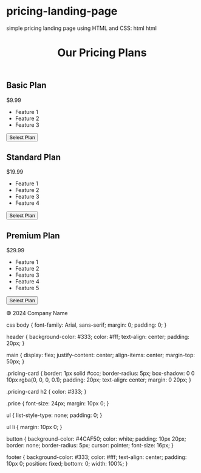 # pricing-landing-page
simple pricing landing page using HTML and CSS:  html
html
<!DOCTYPE html>
<html lang="en">
<head>
    <meta charset="UTF-8">
    <meta name="viewport" content="width=device-width, initial-scale=1.0">
    <title>Pricing Page</title>
    <link rel="stylesheet" href="styles.css">
</head>
<body>
    <header>
        <h1>Our Pricing Plans</h1>
    </header>
    <main>
        <div class="pricing-card">
            <h2>Basic Plan</h2>
            <p class="price">$9.99</p>
            <ul>
                <li>Feature 1</li>
                <li>Feature 2</li>
                <li>Feature 3</li>
            </ul>
            <button>Select Plan</button>
        </div>
        <div class="pricing-card">
            <h2>Standard Plan</h2>
            <p class="price">$19.99</p>
            <ul>
                <li>Feature 1</li>
                <li>Feature 2</li>
                <li>Feature 3</li>
                <li>Feature 4</li>
            </ul>
            <button>Select Plan</button>
        </div>
        <div class="pricing-card">
            <h2>Premium Plan</h2>
            <p class="price">$29.99</p>
            <ul>
                <li>Feature 1</li>
                <li>Feature 2</li>
                <li>Feature 3</li>
                <li>Feature 4</li>
                <li>Feature 5</li>
            </ul>
            <button>Select Plan</button>
        </div>
    </main>
    <footer>
        <p>&copy; 2024 Company Name</p>
    </footer>
</body>
</html>
css
body {
    font-family: Arial, sans-serif;
    margin: 0;
    padding: 0;
}

header {
    background-color: #333;
    color: #fff;
    text-align: center;
    padding: 20px;
}

main {
    display: flex;
    justify-content: center;
    align-items: center;
    margin-top: 50px;
}

.pricing-card {
    border: 1px solid #ccc;
    border-radius: 5px;
    box-shadow: 0 0 10px rgba(0, 0, 0, 0.1);
    padding: 20px;
    text-align: center;
    margin: 0 20px;
}

.pricing-card h2 {
    color: #333;
}

.price {
    font-size: 24px;
    margin: 10px 0;
}

ul {
    list-style-type: none;
    padding: 0;
}

ul li {
    margin: 10px 0;
}

button {
    background-color: #4CAF50;
    color: white;
    padding: 10px 20px;
    border: none;
    border-radius: 5px;
    cursor: pointer;
    font-size: 16px;
}

footer {
    background-color: #333;
    color: #fff;
    text-align: center;
    padding: 10px 0;
    position: fixed;
    bottom: 0;
    width: 100%;
}
